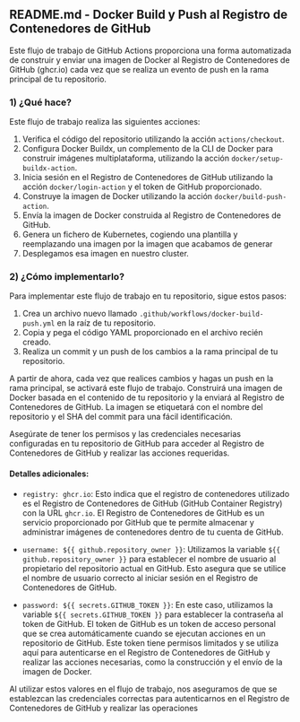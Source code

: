 ## README.md - Docker Build y Push al Registro de Contenedores de GitHub

Este flujo de trabajo de GitHub Actions proporciona una forma automatizada de construir y enviar una imagen de Docker al Registro de Contenedores de GitHub (ghcr.io) cada vez que se realiza un evento de push en la rama principal de tu repositorio.

### 1) ¿Qué hace?

Este flujo de trabajo realiza las siguientes acciones:

1. Verifica el código del repositorio utilizando la acción `actions/checkout`.
2. Configura Docker Buildx, un complemento de la CLI de Docker para construir imágenes multiplataforma, utilizando la acción `docker/setup-buildx-action`.
3. Inicia sesión en el Registro de Contenedores de GitHub utilizando la acción `docker/login-action` y el token de GitHub proporcionado.
4. Construye la imagen de Docker utilizando la acción `docker/build-push-action`.
5. Envía la imagen de Docker construida al Registro de Contenedores de GitHub.
6. Genera un fichero de Kubernetes, cogiendo una plantilla y reemplazando una imagen por la imagen que acabamos de generar
7. Desplegamos esa imagen en nuestro cluster.

### 2) ¿Cómo implementarlo?

Para implementar este flujo de trabajo en tu repositorio, sigue estos pasos:

1. Crea un archivo nuevo llamado `.github/workflows/docker-build-push.yml` en la raíz de tu repositorio.
2. Copia y pega el código YAML proporcionado en el archivo recién creado.
3. Realiza un commit y un push de los cambios a la rama principal de tu repositorio.

A partir de ahora, cada vez que realices cambios y hagas un push en la rama principal, se activará este flujo de trabajo. Construirá una imagen de Docker basada en el contenido de tu repositorio y la enviará al Registro de Contenedores de GitHub. La imagen se etiquetará con el nombre del repositorio y el SHA del commit para una fácil identificación.

Asegúrate de tener los permisos y las credenciales necesarias configuradas en tu repositorio de GitHub para acceder al Registro de Contenedores de GitHub y realizar las acciones requeridas.

#### Detalles adicionales:

- `registry: ghcr.io`: Esto indica que el registro de contenedores utilizado es el Registro de Contenedores de GitHub (GitHub Container Registry) con la URL `ghcr.io`. El Registro de Contenedores de GitHub es un servicio proporcionado por GitHub que te permite almacenar y administrar imágenes de contenedores dentro de tu cuenta de GitHub.

- `username: ${{ github.repository_owner }}`: Utilizamos la variable `${{ github.repository_owner }}` para establecer el nombre de usuario al propietario del repositorio actual en GitHub. Esto asegura que se utilice el nombre de usuario correcto al iniciar sesión en el Registro de Contenedores de GitHub.

- `password: ${{ secrets.GITHUB_TOKEN }}`: En este caso, utilizamos la variable `${{ secrets.GITHUB_TOKEN }}` para establecer la contraseña al token de GitHub. El token de GitHub es un token de acceso personal que se crea automáticamente cuando se ejecutan acciones en un repositorio de GitHub. Este token tiene permisos limitados y se utiliza aquí para autenticarse en el Registro de Contenedores de GitHub y realizar las acciones necesarias, como la construcción y el envío de la imagen de Docker.

Al utilizar estos valores en el flujo de trabajo, nos aseguramos de que se establezcan las credenciales correctas para autenticarnos en el Registro de Contenedores de GitHub y realizar las operaciones

